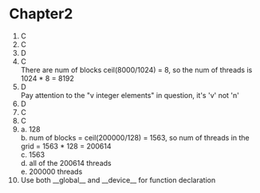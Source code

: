 # Chapter2
1. C
2. C
3. D
4. C  
There are num of blocks ceil(8000/1024) = 8, so the num of threads is 1024 * 8 = 8192
5. D  
Pay attention to the "v integer elements" in question, it's 'v' not 'n'
6. D
7. C
8. C
9. a. 128  
b. num of blocks = ceil(200000/128) = 1563, so num of threads in the grid = 1563 * 128 = 200614  
c. 1563  
d. all of the 200614 threads  
e. 200000 threads
10. Use both \_\_global\_\_ and \_\_device\_\_ for function declaration
